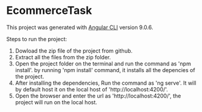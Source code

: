 # EcommerceTask

This project was generated with [Angular CLI](https://github.com/angular/angular-cli) version 9.0.6.


Steps to run the project:

1) Dowload the zip file of the project from github.
2) Extract all the files from the zip folder.
3) Open the project folder on the terminal and run the command as 'npm install'.
   by running 'npm install' command, it installs all the depencies of the project.
4) After installing the dependencies, Run the command as 'ng serve'.
    It will by default host it on the local host of 'http://localhost:4200/'.
5) Open the browser and enter the url as 'http://localhost:4200/', 
    the project will run on the local host.
